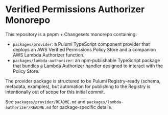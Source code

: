 # Verified Permissions Authorizer Monorepo

This repository is a pnpm + Changesets monorepo containing:

- `packages/provider`: a Pulumi TypeScript component provider that deploys an AWS Verified Permissions Policy Store and a companion AWS Lambda Authorizer function.
- `packages/lambda-authorizer`: an npm‑publishable TypeScript package that bundles a Lambda Authorizer handler designed to interact with the Policy Store.

The provider package is structured to be Pulumi Registry–ready (schema, metadata, examples), but automation for publishing to the Registry is intentionally out of scope for this initial commit.

See `packages/provider/README.md` and `packages/lambda-authorizer/README.md` for package‑specific details.
